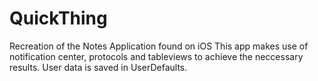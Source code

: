 # QuickThing
Recreation of the Notes Application found on iOS
This app makes use of notification center, protocols and tableviews to achieve the neccessary results. User data is saved in UserDefaults.
